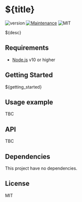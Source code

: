 # ${title}
![version](https://img.shields.io/badge/version-${version}-blue.svg)
[![Maintenance](https://img.shields.io/badge/Maintained%3F-yes-green.svg)](https://github.com/SlimIO/is/commit-activity)
![MIT](https://img.shields.io/github/license/mashape/apistatus.svg)

${desc}

## Requirements
- [Node.js](https://nodejs.org/en/) v10 or higher

## Getting Started

${getting_started}

## Usage example
TBC

## API
TBC

## Dependencies
This project have no dependencies.

## License
MIT
